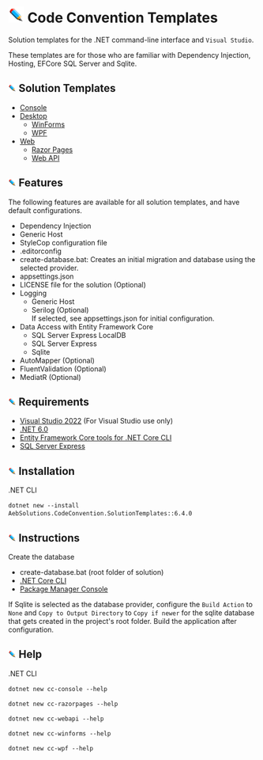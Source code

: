 # ![Code Convention Templates](/Assets/github-image32x32.png) Code Convention Templates

Solution templates for the .NET command-line interface and `Visual Studio`.

These templates are for those who are familiar with Dependency Injection, Hosting, EFCore SQL Server and Sqlite.

## ![Solution Templates](/Assets/github-image16x16.png) Solution Templates
* [Console](/SolutionTemplates/Content/Console/)
* [Desktop](/SolutionTemplates/Content/Desktop/)
  *  [WinForms](/SolutionTemplates/Content/Desktop/WinForms/)
  *  [WPF](/SolutionTemplates/Content/Desktop/WPF/)
* [Web](/SolutionTemplates/Content/Web/)
  * [Razor Pages](/SolutionTemplates/Content/Web/RazorPages)
  * [Web API](/SolutionTemplates/Content/Web/WebApi)

## ![Features](/Assets/github-image16x16.png) Features
The following features are available for all solution templates, and have default configurations.
* Dependency Injection
* Generic Host
* StyleCop configuration file
* .editorconfig
* create-database.bat: Creates an initial migration and database using the selected provider.
* appsettings.json
* LICENSE file for the solution (Optional)
* Logging
  * Generic Host
  * Serilog (Optional)\
    If selected, see appsettings.json for initial configuration.
* Data Access with Entity Framework Core
  * SQL Server Express LocalDB
  * SQL Server Express
  * Sqlite
* AutoMapper (Optional)
* FluentValidation (Optional)
* MediatR (Optional)

## ![Requirements](/Assets/github-image16x16.png) Requirements
* [Visual Studio 2022](https://visualstudio.microsoft.com/launch/) (For Visual Studio use only)
* [.NET 6.0](https://dotnet.microsoft.com/download/dotnet/6.0)
* [Entity Framework Core tools for .NET Core CLI](https://docs.microsoft.com/en-us/ef/core/cli/dotnet)
* [SQL Server Express](https://www.microsoft.com/en-us/sql-server/sql-server-downloads)

## ![Installation](/Assets/github-image16x16.png) Installation
.NET CLI
```
dotnet new --install AebSolutions.CodeConvention.SolutionTemplates::6.4.0
```

## ![Instructions](/Assets/github-image16x16.png) Instructions

Create the database
  + create-database.bat (root folder of solution)
  + [.NET Core CLI](https://docs.microsoft.com/en-us/ef/core/cli/dotnet/)
  + [Package Manager Console](https://docs.microsoft.com/en-us/ef/core/cli/powershell/)
  
If Sqlite is selected as the database provider, configure the `Build Action` to `None` and `Copy to Output Directory` to `Copy if newer` for the sqlite database that gets created in the project's root folder. Build the application after configuration.
## ![Help](/Assets/github-image16x16.png) Help
.NET CLI
```
dotnet new cc-console --help
```
```
dotnet new cc-razorpages --help
```
```
dotnet new cc-webapi --help
```
```
dotnet new cc-winforms --help
```
```
dotnet new cc-wpf --help
```
